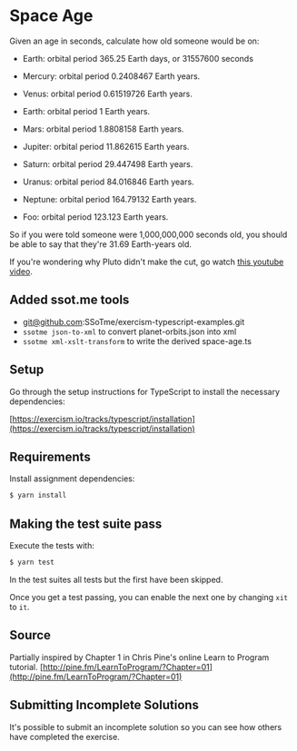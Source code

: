 # Space Age

Given an age in seconds, calculate how old someone would be on:

   - Earth: orbital period 365.25 Earth days, or 31557600 seconds

   - Mercury: orbital period 0.2408467 Earth years.
   - Venus: orbital period 0.61519726 Earth years.
   - Earth: orbital period 1 Earth years.
   - Mars: orbital period 1.8808158 Earth years.
   - Jupiter: orbital period 11.862615 Earth years.
   - Saturn: orbital period 29.447498 Earth years.
   - Uranus: orbital period 84.016846 Earth years.
   - Neptune: orbital period 164.79132 Earth years.
   - Foo: orbital period 123.123 Earth years.

So if you were told someone were 1,000,000,000 seconds old, you should
be able to say that they're 31.69 Earth-years old.

If you're wondering why Pluto didn't make the cut, go watch [this
youtube video](http://www.youtube.com/watch?v=Z_2gbGXzFbs).

## Added ssot.me tools
 - git@github.com:SSoTme/exercism-typescript-examples.git
 - `ssotme json-to-xml` to convert planet-orbits.json into xml
 - `ssotme xml-xslt-transform` to write the derived space-age.ts

## Setup

Go through the setup instructions for TypeScript to install the necessary
dependencies:

[https://exercism.io/tracks/typescript/installation](https://exercism.io/tracks/typescript/installation)

## Requirements

Install assignment dependencies:

```bash
$ yarn install
```

## Making the test suite pass

Execute the tests with:

```bash
$ yarn test
```

In the test suites all tests but the first have been skipped.

Once you get a test passing, you can enable the next one by changing `xit` to
`it`.

## Source

Partially inspired by Chapter 1 in Chris Pine's online Learn to Program tutorial. [http://pine.fm/LearnToProgram/?Chapter=01](http://pine.fm/LearnToProgram/?Chapter=01)

## Submitting Incomplete Solutions

It's possible to submit an incomplete solution so you can see how others have completed the exercise.